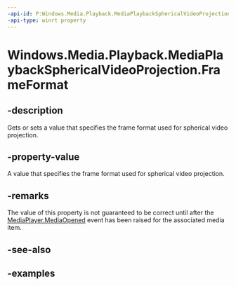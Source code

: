```yaml
---
-api-id: P:Windows.Media.Playback.MediaPlaybackSphericalVideoProjection.FrameFormat
-api-type: winrt property
---
```


<!-- Property syntax.
public SphericalVideoFrameFormat FrameFormat { get;  set; }
-->

# Windows.Media.Playback.MediaPlaybackSphericalVideoProjection.FrameFormat

## -description
Gets or sets a value that specifies the frame format used for spherical video projection.

## -property-value
A value that specifies the frame format used for spherical video projection.

## -remarks

The value of this property is not guaranteed to be correct until after the [MediaPlayer.MediaOpened](mediaplayer_mediaopened.md) event has been raised for the associated media item.

## -see-also

## -examples

